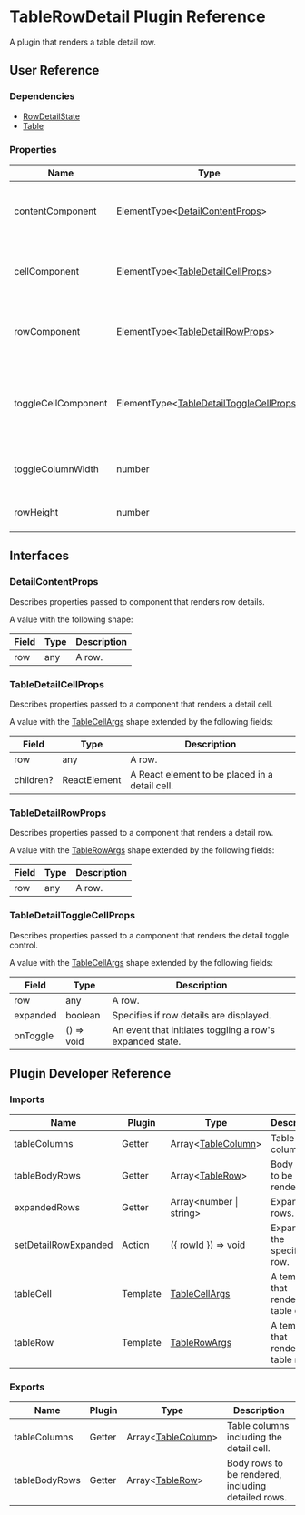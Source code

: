 # TableRowDetail Plugin Reference

A plugin that renders a table detail row.

## User Reference

### Dependencies

- [RowDetailState](row-detail-state.md)
- [Table](table.md)

### Properties

Name | Type | Default | Description
-----|------|---------|------------
contentComponent | ElementType&lt;[DetailContentProps](#detailcontentprops)&gt; | | A component that renders row details.
cellComponent | ElementType&lt;[TableDetailCellProps](#tabledetailcellprops)&gt; | | A component that renders a detail cell.
rowComponent | ElementType&lt;[TableDetailRowProps](#tabledetailrowprops)&gt; | | A component that renders a detail row.
toggleCellComponent | ElementType&lt;[TableDetailToggleCellProps](#tabledetailtogglecellprops)&gt; | | A component that renders the detail toggle control.
toggleColumnWidth | number | | Specifies the detail toggle cell width.
rowHeight | number | | Specifies the detail row height.

## Interfaces

### DetailContentProps

Describes properties passed to component that renders row details.

A value with the following shape:

Field | Type | Description
------|------|------------
row | any | A row.

### TableDetailCellProps

Describes properties passed to a component that renders a detail cell.

A value with the [TableCellArgs](table.md#table-cell-args) shape extended by the following fields:

Field | Type | Description
------|------|------------
row | any | A row.
children? | ReactElement | A React element to be placed in a detail cell.

### TableDetailRowProps

Describes properties passed to a component that renders a detail row.

A value with the [TableRowArgs](table.md#table-row-args) shape extended by the following fields:

Field | Type | Description
------|------|------------
row | any | A row.

### TableDetailToggleCellProps

Describes properties passed to a component that renders the detail toggle control.

A value with the [TableCellArgs](table.md#table-cell-args) shape extended by the following fields:

Field | Type | Description
------|------|------------
row | any | A row.
expanded | boolean | Specifies if row details are displayed.
onToggle | () => void | An event that initiates toggling a row's expanded state.

## Plugin Developer Reference

### Imports

Name | Plugin | Type | Description
-----|--------|------|------------
tableColumns | Getter | Array&lt;[TableColumn](table.md#table-column)&gt; | Table columns.
tableBodyRows | Getter | Array&lt;[TableRow](table.md#table-row)&gt; | Body rows to be rendered.
expandedRows | Getter | Array&lt;number &#124; string&gt; | Expanded rows.
setDetailRowExpanded | Action | ({ rowId }) => void | Expands the specified row.
tableCell | Template | [TableCellArgs](table.md#table-cell-args) | A template that renders a table cell.
tableRow | Template | [TableRowArgs](table.md#table-row-args) | A template that renders a table row.

### Exports

Name | Plugin | Type | Description
-----|--------|------|------------
tableColumns | Getter | Array&lt;[TableColumn](table.md#table-column)&gt; | Table columns including the detail cell.
tableBodyRows | Getter | Array&lt;[TableRow](table.md#table-row)&gt; | Body rows to be rendered, including detailed rows.
